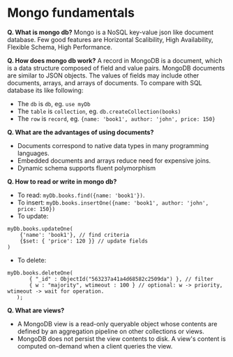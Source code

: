 # Mongo fundamentals

**Q. What is mongo db?**
Mongo is a NoSQL key-value json like document database. Few good features are Horizontal Scalibility, High Availability, Flexible Schema, High Performance.

**Q. How does mongo db work?**
A record in MongoDB is a document, which is a data structure composed of field and value pairs. MongoDB documents are similar to JSON objects. The values of fields may include other documents, arrays, and arrays of documents.
To compare with SQL database its like following: 
- The `db` is `db`, eg. `use myDb` 
- The `table` is `collection`, eg. `db.createCollection(books)`
- The `row` is `record`, eg. `{name: 'book1', author: 'john', price: 150}`

**Q. What are the advantages of using documents?**

- Documents correspond to native data types in many programming languages.
- Embedded documents and arrays reduce need for expensive joins.
- Dynamic schema supports fluent polymorphism

**Q. How to read or write in mongo db?**
- To read: `myDb.books.find({name: 'book1'})`.
- To insert: `myDb.books.insertOne({name: 'book1', author: 'john', price: 150})`
- To update: 
```
myDb.books.updateOne(
    {'name': 'book1'}, // find criteria
    {$set: { 'price': 120 }} // update fields
)
```
- To delete:
```
myDb.books.deleteOne(
       { "_id" : ObjectId("563237a41a4d68582c2509da") }, // filter
       { w : "majority", wtimeout : 100 } // optional: w -> priority, wtimeout -> wait for operation.
   );
```

**Q. What are views?**
- A MongoDB view is a read-only queryable object whose contents are defined by an aggregation pipeline on other collections or views.
- MongoDB does not persist the view contents to disk. A view's content is computed on-demand when a client queries the view.


